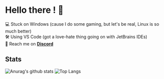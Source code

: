 # Hello there ! 👋
💻 Stuck on Windows (cause I do some gaming, but let's be real, Linux is so much better)<br>
🛠️ Using VS Code (got a love-hate thing going on with JetBrains IDEs)<br>
💬 Reach me on **[Discord](http://discord.com/users/1087664832863547493)**<br>

## Stats
![Anurag's github stats](https://github-readme-stats.vercel.app/api?username=firminunderscore&show_icons=true&count_private=true&bg_color=ffffff,F9F9F9)
![Top Langs](https://github-readme-stats.vercel.app/api/top-langs/?username=firminunderscore)

